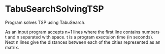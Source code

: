 # TabuSearchSolvingTSP

Program solves TSP using TabuSearch.

As an input program accepts n+1 lines where the first line contains numbers t and n separated with space. t is a program exectuion time (in seconds). Next n lines give the distances between each of the cities represented as an matrix.